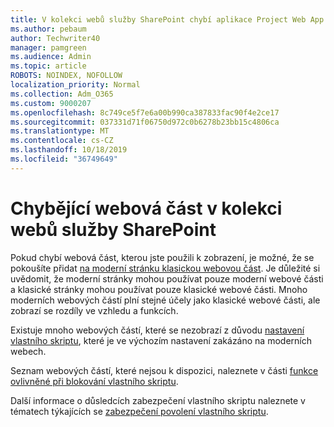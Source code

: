 ```yaml
---
title: V kolekci webů služby SharePoint chybí aplikace Project Web App
ms.author: pebaum
author: Techwriter40
manager: pamgreen
ms.audience: Admin
ms.topic: article
ROBOTS: NOINDEX, NOFOLLOW
localization_priority: Normal
ms.collection: Adm_O365
ms.custom: 9000207
ms.openlocfilehash: 8c749ce5f7e6a00b990ca387833fac90f4e2ce17
ms.sourcegitcommit: 037331d71f06750d972c0b6278b23bb15c4806ca
ms.translationtype: MT
ms.contentlocale: cs-CZ
ms.lasthandoff: 10/18/2019
ms.locfileid: "36749649"
---
```

# <a name="missing-web-part-in-sharepoint-site-collection"></a>Chybějící webová část v kolekci webů služby SharePoint

Pokud chybí webová část, kterou jste použili k zobrazení, je možné, že se pokoušíte přidat [na moderní stránku klasickou webovou část](https://support.office.com/article/classic-and-modern-web-part-experiences-3fdae6c3-8fc1-49ab-8708-8c104b882e64). Je důležité si uvědomit, že moderní stránky mohou používat pouze moderní webové části a klasické stránky mohou používat pouze klasické webové části. Mnoho moderních webových částí plní stejné účely jako klasické webové části, ale zobrazí se rozdíly ve vzhledu a funkcích.

Existuje mnoho webových částí, které se nezobrazí z důvodu [nastavení vlastního skriptu](https://docs.microsoft.com/sharepoint/allow-or-prevent-custom-script), které je ve výchozím nastavení zakázáno na moderních webech. 

Seznam webových částí, které nejsou k dispozici, naleznete v části [funkce ovlivněné při blokování vlastního skriptu](https://docs.microsoft.com/sharepoint/allow-or-prevent-custom-script#features-affected-when-custom-script-is-blocked).

 Další informace o důsledcích zabezpečení vlastního skriptu naleznete v tématech týkajících se [zabezpečení povolení vlastního skriptu](https://docs.microsoft.com/sharepoint/security-considerations-of-allowing-custom-script).
